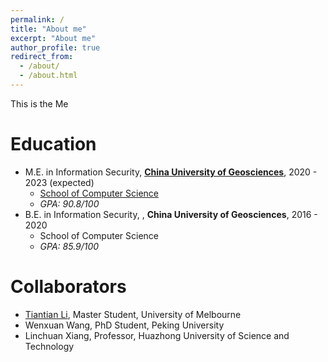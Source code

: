 ```yaml
---
permalink: /
title: "About me"
excerpt: "About me"
author_profile: true
redirect_from: 
  - /about/
  - /about.html
---
```


This is the Me

Education
======
* M.E. in Information Security, **[China University of Geosciences](https://en.cug.edu.cn/)**, 2020 - 2023 (expected)
  *   [School of Computer Science](https://en.cs.cug.edu.cn/)
  *   *GPA: 90.8/100*
* B.E. in Information Security, , **China University of Geosciences**, 2016 - 2020
  *   School of Computer Science
  *   *GPA: 85.9/100*


Collaborators
======
* [Tiantian Li](https://scholar.google.com/citations?user=WgIgW_0AAAAJ&hl=en), Master Student, University of Melbourne
* Wenxuan Wang, PhD Student, Peking University
* Linchuan Xiang, Professor, Huazhong University of Science and Technology


